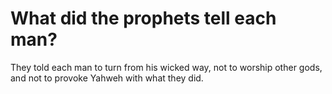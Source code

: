 # What did the prophets tell each man?

They told each man to turn from his wicked way, not to worship other gods, and not to provoke Yahweh with what they did.
